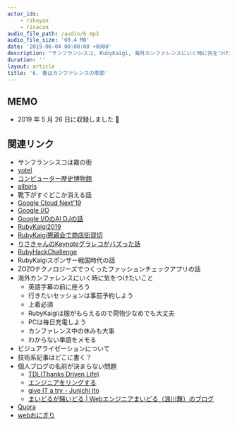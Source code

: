 ```yaml
---
actor_ids:
    - rihoyan
    - risacan
audio_file_path: /audio/6.mp3
audio_file_size: '69.4 MB'
date: '2019-06-04 00:00:00 +0900'
description: "サンフランシスコ, RubyKaigi, 海外カンファレンスにいく時に気をつけた方がいいこと, ビジュアライゼーション, 技術系記事はどこに書く？, ブログの名前が決まらない問題, Quora, webおにぎりの話をしました"
duration: ''
layout: article
title: '6. 春はカンファレンスの季節'
---
```


## MEMO

- 2019 年 5 月 26 日に収録しました 📆

## 関連リンク

- サンフランシスコは霧の街
- [yotel](https://www.yotel.com/en/hotels/yotel-san-francisco)
- [コンピューター歴史博物館](https://www.computerhistory.org/)
- [allbirls](https://www.allbirds.com/)
- 靴下がすぐどこか消える話
- [Google Cloud Next'19](https://cloud.withgoogle.com/next/sf/)
- [Google I/O](https://events.google.com/io/) 
- [Google I/OのAI DJの話](https://togetter.com/li/1346070)
- [RubyKaigi2019](https://rubykaigi.org/2019)
- [RubyKaigi懇親会で商店街貸切](https://udzura.hatenablog.jp/entry/2019/05/15/210723)
- [りさきゃんのKeynoteグラレコがバズった話](https://twitter.com/_risacan_/status/1118697918246969344)
- [RubyHackChallenge](https://rhc.connpass.com/)
- RubyKaigiスポンサー戦国時代の話
- ZOZOテクノロジーズでつくったファッションチェックアプリの話
- 海外カンファレンスにいく時に気をつけたいこと
  - 英語字幕の前に座ろう
  - 行きたいセッションは事前予約しよう
  - 上着必須
  - RubyKaigiは服がもらえるので荷物少なめでも大丈夫
  - PCは毎日充電しよう
  - カンファレンス中の休みも大事
  - わからない単語をメモる
- ビジュアライゼーションについて
- 技術系記事はどこに書く？
- 個人ブログの名前が決まらない問題
  - [TDL(Thanks Driven Life)](http://gongo.hatenablog.com/)
  - [エンジニアをリングする](http://yoshiko.hatenablog.jp/)
  - [give IT a try - Junichi Ito](https://blog.jnito.com/)
  - [まいどるが騒いどる \| Webエンジニアまいどる（浪川舞）のブログ](https://maidol.me/)
- [Quora](https://jp.quora.com/)
- [webおにぎり](https://qiita.com/kosamari/items/a1f0fe2ed1a4a9de997f)
